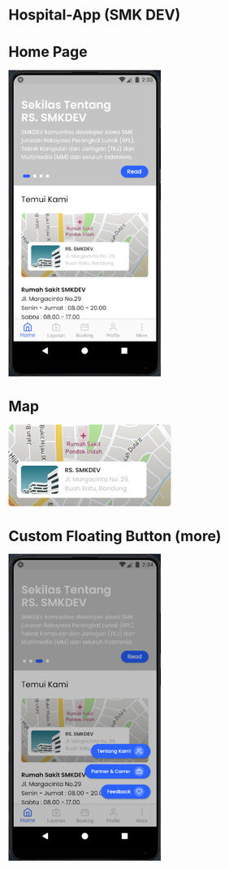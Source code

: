 # Hospital-App (SMK DEV)



# Home Page

<img src="preview/ex1.png" width="300">

# Map

<img src="assets/img/maps.png" >

# Custom Floating Button (more)

<img src="preview/ex2.png" width="300">


